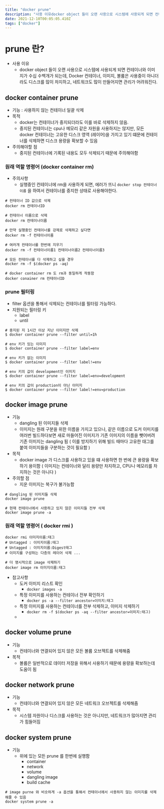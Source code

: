 ```yaml
---
title: "docker prune"
description: "사용 이유docker object 들이 오랜 사용으로 시스템에 사용되게 되면 컨테이너와 이미지가 수십 수백개가 되는데, Docker 컨테이너, 이미지, 볼륨은 사용중이 아니더라도 디스크를 많이 차지하고, 네트워크도 많이 만들어지면 관리가 어려워진다.기능 : 사용하지 않"
date: 2021-12-10T00:05:05.410Z
tags: ["docker"]
---
```

# prune 란?
- 사용 이유
  - docker object 들이 오랜 사용으로 시스템에 사용되게 되면 컨테이너와 이미지가 수십 수백개가 되는데, Docker 컨테이너, 이미지, 볼륨은 사용중이 아니더라도 디스크를 많이 차지하고, 네트워크도 많이 만들어지면 관리가 어려워진다.

## docker container prune
- 기능 : 사용하지 않는 컨테이너 일괄 삭제
- 목적 
  - docker는 컨테이너가 중지되더라도 이를 바로 삭제하지 않음.
  - 중지된 컨테이너는 cpu나 메모리 같은 자원을 사용하지는 않지만, 모든 docker 컨테이너는 고유한 디스크 영역 (레이어)을 가지고 있기 떄문에 컨테이너를 삭제하면 디스크 용량을 확보할 수 있음
- 주의해야할 점
  - 중지된 컨테이너에 기록된 내용도 모두 삭제되기 때문에 주의해야함


### 원래 역할 명령어 (docker container rm)
- 주의사항
  - 실행중인 컨테이너에 rm을 사용하게 되면, 에러가 뜨니 `docker stop 컨테이너이름` 을 하여서 컨테이너를 중지한 상태로 사용해야한다. 
```shell
# 컨테이너 ID 값으로 삭제
docker rm 컨테이너ID

# 컨테이너 이름으로 삭제
docker rm 컨테이너이름

# 만약 실행중인 컨테이너를 강제로 삭제하고 싶다면
docker rm -f 컨테이너이름

# 여러개 컨테이너를 한번에 지우기
docker rm -f 컨테이너이름1 컨테이너이름2 컨테이너이름3

# 모든 컨테이너를 다 삭제하고 싶을 경우
docker rm -f $(docker ps -aq)

# docker container rm 도 rm과 동일하게 작동함
docker conainer rm 컨테이너ID
```


### prune 필터링
- filter 옵션을 통해서 삭제되는 컨테이너를 필터링 가능하다.
- 지원되는 필터링 키
  - label
  - until

```shell
# 중지된 지 1시간 이상 지난 이미지만 삭제
$ docker container prune --filter until=1h

# env 키가 있는 이미지
$ docker container prune --filter label=env

# env 키가 없는 이미지
$ docker container prune --filter label!=env

# env 키의 값이 development인 이미지
$ docker container prune --filter label=env=development

# env 키의 값이 production이 아닌 이미지
$ docker container prune --filter label!=env=production
```

## docker image prune
- 기능
  - dangling 된 이미지들 삭제
  - 이미지는 원래 구분을 위한 이름을 가지고 있으나, 같은 이름으로 도커 이미지를 여러번 빌드하다보면 새로 마들어진 이미지가 기존 이미지의 이름을 뺏어버려 기존 이미지는 dangling 됨 ( 이를 방지하기 위해 빌드 때마다 고유한 태그를 붙여 이미지들을 구분하는 것이 필요함 )
- 목적
  - docker image 가 디스크를 사용하고 있을 떄 사용하면 한 번에 큰 용량을 확보하기 용이함 ( 이미지는 컨테이너와 달리 용량만 차지하고, CPU나 메모리를 차지하는 것은 아니다 )
- 주의할 점
  - 지운 이미지는 복구가 불가능함

```shell
# dangling 된 이미지들 삭제
docker image prune

# 현재 컨테이너에서 사용하고 있지 않은 이미지들 전부 삭제
docker image prune -a
```

### 원래 역할 명령어 ( docker rmi )

```shell
docker rmi 이미지이름:태그
# Untagged : 이미지이름:태그
# Untagged : 이미지이름:Digest태그
# 이미지를 구성하는 다층의 레이어 삭제 ...

# 더 명시적으로 image 삭제하기
docker image rm 이미지이름:태그

```

- 참고사항
  - 도커 이미지 리스트 확인
    - `docker images -a`
  - 특정 이미지를 사용하는 컨테이너 전부 확인하기
    - `docker ps -a --filter ancestor=이미지:태그`
  - 특정 이미지를 사용하는 컨테이너를 전부 삭제하고, 이미지 삭제하기
    - `docker rm -f $(docker ps -aq --filter ancestor=이미지:태그)`
  - 

## docker volume prune
- 기능
  - 컨테이너와 연결되어 있지 않은 모든 볼륨 오브젝트를 삭제해줌
- 목적
  - 볼륨은 일반적으로 데이터 저장을 위해서 사용하기 때문에 용량을 확보하는데 도움이 됨

## docker network prune
- 기능
  - 컨테이너와 연결되어 있지 않은 모든 네트워크 오브젝트를 삭제해줌
- 목적
  - 시스템 자원이나 디스크를 사용하는 것은 아니지만, 네트워크가 많아지면 관리가 힘들어짐

## docker system prune
- 기능
  - 위에 있는 모든 prune 를 한번에 실행함
    - container
    - network
    - volume
    - dangling image
    - build cache

```shell
# image purne 와 비슷하게 -a 옵션을 통해서 컨테이너에서 사용하지 않는 이미지를 삭제해줄 수 있음
docker system prune -a
```
